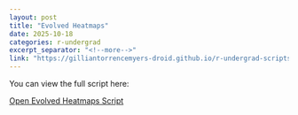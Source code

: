 ```yaml
---
layout: post
title: "Evolved Heatmaps"
date: 2025-10-18
categories: r-undergrad
excerpt_separator: "<!--more-->"
link: "https://gilliantorrencemyers-droid.github.io/r-undergrad-scripts-Evolved-Heatmaps/"
---
```

You can view the full script here:

[Open Evolved Heatmaps Script](https://gilliantorrencemyers-droid.github.io/r-undergrad-scripts-Evolved-Heatmaps/)
